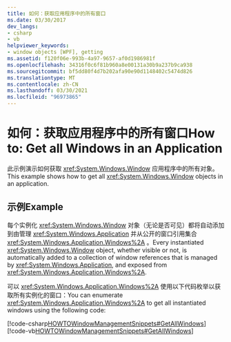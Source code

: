 ```yaml
---
title: 如何：获取应用程序中的所有窗口
ms.date: 03/30/2017
dev_langs:
- csharp
- vb
helpviewer_keywords:
- window objects [WPF], getting
ms.assetid: f120f06e-993b-4a97-9657-af0d1986981f
ms.openlocfilehash: 34316f0c6f81b960a8e00131a30b9a237b9ca938
ms.sourcegitcommit: bf5dd80f4d7b202afa90e90d1148402c5474d826
ms.translationtype: MT
ms.contentlocale: zh-CN
ms.lasthandoff: 03/30/2021
ms.locfileid: "96973865"
---
```

# <a name="how-to-get-all-windows-in-an-application"></a><span data-ttu-id="ddfe4-102">如何：获取应用程序中的所有窗口</span><span class="sxs-lookup"><span data-stu-id="ddfe4-102">How to: Get all Windows in an Application</span></span>
<span data-ttu-id="ddfe4-103">此示例演示如何获取 <xref:System.Windows.Window> 应用程序中的所有对象。</span><span class="sxs-lookup"><span data-stu-id="ddfe4-103">This example shows how to get all <xref:System.Windows.Window> objects in an application.</span></span>  
  
## <a name="example"></a><span data-ttu-id="ddfe4-104">示例</span><span class="sxs-lookup"><span data-stu-id="ddfe4-104">Example</span></span>  
 <span data-ttu-id="ddfe4-105">每个实例化 <xref:System.Windows.Window> 对象（无论是否可见）都将自动添加到由管理 <xref:System.Windows.Application> 并从公开的窗口引用集合 <xref:System.Windows.Application.Windows%2A> 。</span><span class="sxs-lookup"><span data-stu-id="ddfe4-105">Every instantiated <xref:System.Windows.Window> object, whether visible or not, is automatically added to a collection of window references that is managed by <xref:System.Windows.Application>, and exposed from <xref:System.Windows.Application.Windows%2A>.</span></span>  
  
 <span data-ttu-id="ddfe4-106">可以 <xref:System.Windows.Application.Windows%2A> 使用以下代码枚举以获取所有实例化的窗口：</span><span class="sxs-lookup"><span data-stu-id="ddfe4-106">You can enumerate <xref:System.Windows.Application.Windows%2A> to get all instantiated windows using the following code:</span></span>  
  
 [!code-csharp[HOWTOWindowManagementSnippets#GetAllWindows](~/samples/snippets/csharp/VS_Snippets_Wpf/HOWTOWindowManagementSnippets/CSharp/CustomWindow.xaml.cs#getallwindows)]
 [!code-vb[HOWTOWindowManagementSnippets#GetAllWindows](~/samples/snippets/visualbasic/VS_Snippets_Wpf/HOWTOWindowManagementSnippets/visualbasic/customwindow.xaml.vb#getallwindows)]

